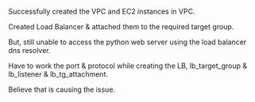 Successfully created the VPC and EC2 instances in VPC.

Created Load Balancer & attached them to the required target group.

But, still unable to access the python web server using the load balancer dns resolver.

Have to work the port & protocol while creating the LB, lb_target_group & lb_listener & lb_tg_attachment.

Believe that is causing the issue.

